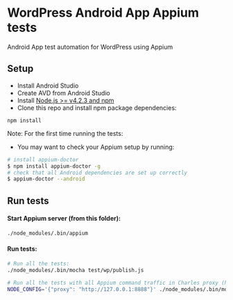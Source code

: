 # WordPress Android App Appium tests

Android App test automation for WordPress using Appium


## Setup

* Install Android Studio
* Create AVD from Android Studio
* Install [Node.js >= v4.2.3 and npm](http://nodejs.org/)
* Clone this repo and install npm package dependencies:
```
npm install
```

Note: For the first time running the tests:

* You may want to check your Appium setup by running:

```bash
# install appium-doctor
$ npm install appium-doctor -g
# check that all Android dependencies are set up correctly
$ appium-doctor --android
```

## Run tests

#### Start Appium server (from this folder):

```bash
./node_modules/.bin/appium
```

#### Run tests:
```bash
# Run all the tests:
./node_modules/.bin/mocha test/wp/publish.js

# Run all the tests with all Appium command traffic in Charles proxy (https://www.charlesproxy.com/):
NODE_CONFIG='{"proxy": "http://127.0.0.1:8888"}' ./node_modules/.bin/mocha test/wp/publish.js
```

